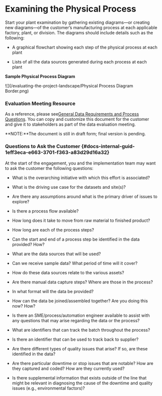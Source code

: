 # Examining the Physical Process

Start your plant examination by gathering existing diagrams—or creating new diagrams—of the customer’s manufacturing process at each applicable factory, plant, or division. The diagrams should include details such as the following:

* A graphical flowchart showing each step of the physical process at each plant

* Lists of all the data sources generated during each process at each plant

**Sample Physical Process Diagram**

![](/evaluating-the-project-landscape/Physical Process Diagram Border.png)

### Evaluation Meeting Resource

As a reference, please see[General Data Requirements and Process Questions](https://www.gitbook.com/book/hilaryrowe1/sight-machine-partner-documentation/edit#). You can copy and customize this document for the customer and give it to stakeholders as part of the data evaluation meeting.

**NOTE:**The document is still in draft form; final version is pending.

### Questions to Ask the Customer {#docs-internal-guid-1eff3eca-e663-3701-f363-a83d29d16a32}

At the start of the engagement, you and the implementation team may want to ask the customer the following questions:

* What is the overarching initiative with which this effort is associated?

* What is the driving use case for the datasets and site\(s\)?

* Are there any assumptions around what is the primary driver of issues to explore?

* Is there a process flow available?

* How long does it take to move from raw material to finished product?

* How long are each of the process steps?

* Can the start and end of a process step be identified in the data provided? How?

* What are the data sources that will be used?

* Can we receive sample data? What period of time will it cover?

* How do these data sources relate to the various assets?

* Are there manual data capture steps? Where are those in the process?

* In what format will the data be provided?

* How can the data be joined/assembled together? Are you doing this now? How?

* Is there an SME/process/automation engineer available to assist with any questions that may arise regarding the data or the process?

* What are identifiers that can track the batch throughout the process?

* Is there an identifier that can be used to track back to supplier?

* Are there different types of quality issues that arise? If so, are these identified in the data?

* Are there particular downtime or stop issues that are notable? How are they captured and coded? How are they currently used?

* Is there supplemental information that exists outside of the line that might be relevant in diagnosing the cause of the downtime and quality issues \(e.g., environmental factors\)?



